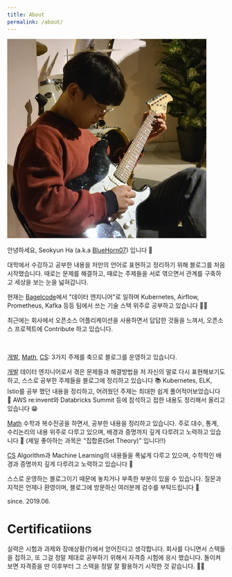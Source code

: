 ```yaml
---
title: About
permalink: /about/
---
```


![logo](/assets/img/me.png)

안녕하세요, Seokyun Ha (a.k.a [BlueHorn07](https://github.com/BlueHorn07)) 입니다 🐚

대학에서 수강하고 공부한 내용을 저만의 언어로 표현하고 정리하기 위해 블로그를 처음 시작했습니다. 때로는 문제를 해결하고, 때로는 주제들을 서로 엮으면서 관계를 구축하고 세상을 보는 눈을 넓혀갑니다.

현재는 [Bagelcode](https://bagelcode.com/)에서 "데이터 엔지니어"로 일하며 Kubernetes, Airflow, Prometheus, Kafka 등등 팀에서 쓰는 기술 스택 위주로 공부하고 있습니다 👨‍🚀

최근에는 회사에서 오픈소스 어플리케이션을 사용하면서 답답한 것들을 느껴서, 오픈소스 프로젝트에 Contribute 하고 있습니다.

<br/>

<a href="/topic/development" target="_blank"><span class="dev-tag">개발</span></a>, <a href="/topic/mathematics" target="_blank"><span class="math-tag">Math</span></a>, <a href="/topic/computer-science" target="_blank"><span class="cs-tag">CS</span></a>: 3가지 주제를 축으로 블로그를 운영하고 있습니다.

<a href="/topic/development" target="_blank"><span class="dev-tag">개발</span></a> 데이터 엔지니어로서 겪은 문제들과 해결방법을 저 자신의 말로 다시 표현해보기도 하고, 스스로 공부한 주제들을 블로그에 정리하고 있습니다 📚 Kubernetes, ELK, Istio를 공부 했던 내용을 정리하고, 어려웠던 주제는 최대한 쉽게 풀어적어보았습니다 🍺 AWS re:invent와 Databricks Summit 등에 참석하고 접한 내용도 정리해서 올리고 있습니다 😁

<a href="/topic/mathematics" target="_blank"><span class="math-tag">Math</span></a> 수학과 복수전공을 하면서, 공부한 내용을 정리하고 있습니다. 주로 대수, 통계, 수리논리의 내용 위주로 다루고 있으며, 배경과 증명까지 깊게 다루려고 노력하고 있습니다 💎 (제일 좋아하는 과목은 "집합론(Set Theory)" 입니다!!)

<a href="/topic/computer-science" target="_blank"><span class="cs-tag">CS</span></a> Algorithm과 Machine Learning의 내용들을 폭넓게 다루고 있으며, 수학적인 배경과 증명까지 깊게 다루려고 노력하고 있습니다 🎈

스스로 운영하는 블로그이기 때문에 놓치거나 부족한 부분이 있을 수 있습니다. 질문과 지적은 언제나 환영이며, 블로그에 방문하신 여러분께 검수를 부탁드립니다 🙏

since. 2019.06.

# Certificatiions

실력은 시험과 과제와 장애상황(?)에서 얻어진다고 생각합니다. 회사를 다니면서 스택들을 접하고, 또 그걸 정말 제대로 공부하기 위해서 자격증 시험에 응시 했습니다. 돌이켜 보면 자격증을 딴 이후부터 그 스택을 정말 잘 활용하기 시작한 것 같습니다. 🧑‍🎓

<div>

 
<div data-iframe-width="150" data-iframe-height="270" data-share-badge-id="42910ec1-f7d2-4988-afd4-baf9262f2fd9" data-share-badge-host="https://www.credly.com"></div><script type="text/javascript" async src="//cdn.credly.com/assets/utilities/embed.js"></script>

<div data-iframe-width="150" data-iframe-height="270" data-share-badge-id="923f7132-c96a-47aa-93c4-548b13bb1b46" data-share-badge-host="https://www.credly.com"></div><script type="text/javascript" async src="//cdn.credly.com/assets/utilities/embed.js"></script>

<div data-iframe-width="150" data-iframe-height="270" data-share-badge-id="6d606865-8b5b-4e45-96ec-bb530f45d30a" data-share-badge-host="https://www.credly.com"></div><script type="text/javascript" async src="//cdn.credly.com/assets/utilities/embed.js"></script>

</div>

<div>

<div data-iframe-width="150" data-iframe-height="270" data-share-badge-id="377e75e4-4622-40d9-a702-8f6bed0a5e58" data-share-badge-host="https://www.credly.com"></div><script type="text/javascript" async src="//cdn.credly.com/assets/utilities/embed.js"></script>

<div data-iframe-width="150" data-iframe-height="270" data-share-badge-id="83a5eb5d-0cbd-4754-ac26-389387a97dd6" data-share-badge-host="https://www.credly.com"></div><script type="text/javascript" async src="//cdn.credly.com/assets/utilities/embed.js"></script>

</div>
